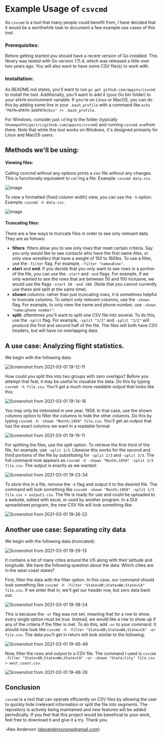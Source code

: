 #  Example Usage of `csvcmd`
As `csvcmd` is a tool that many people could benefit from, I have decided that it would be a worthwhile task to document a few example use cases of this tool.

### Prerequisites:
Before getting started you should have a recent version of Go installed. This library was tested with Go version 1.11.4, which was released a little over two years ago. You will also want to have some CSV file(s) to work with.

### Installation:
As README.md states, you'll want to run `go get github.com/appins/csvcmd` to install the tool. Additionally, you'll want to add it (your Go bin folder) to your `$PATH` environment variable. If you're on Linux or MacOS, you can do this by adding some line in your `.bash_profile` with a command like `echo "PATH=$PATH:$GOPATH/bin" >> .bash_profile`. 

For Windows, consider just `cd`'ing to the folder (typically `%homepath%/go/src/github.com/appins/csvcmd`) and running `csvcmd.exe`from there. Note that while this tool works on Windows, it's designed primarily for Linux and MacOS users.

## Methods we'll be using:
#### Viewing files:
Calling csvcmd without any options prints a csv file without any changes. This is functionally equivalent to `cat`'ing a file. Example: `csvcmd data.csv`.

![image](https://user-images.githubusercontent.com/13598541/109694043-3195f780-7b3f-11eb-9338-fd6f1491f1b5.png)


To view a formatted (fixed column width) view, you can use the `-h` option. Example: `csvcmd -h data.csv`.

![image](https://user-images.githubusercontent.com/13598541/109694774-08299b80-7b40-11eb-8b74-57569333b228.png)


#### Truncating files:
There are a few ways to truncate files in order to see only relevant data. They are as follows:
- __filters__: filters allow you to see only rows that meet certain criteria. Say you only would like to see contacts who have the first name Alex, or only view wrestlers that have a weight of 150 to 160lbs. To use a filter, use the `-filter` flag. For example, `-filter "name=Alex"`.
- __start__ and __end__: if you decide that you only want to see rows in a portion of the file, you can use the `-start` and `-end` flags. For example, if we only wanted to see the rows that are between 50 and 100 inclusive, we would use the flags `-start 50 -end 100`. (Note that you cannot currently use these and split at the same time).
- __shown__ columns: rather than just truncating rows, it is sometimes helpful to truncate columns. To select only relevant columns, use the `-shown` flag. For example, to only view the name and phone number, use `-shown "name;phone number"`.
- __split__: oftentimes you'll want to split one CSV file into several. To do this, use the `-split` flag. For example, `-split "1/2"` and `-split "2/2"` will produce the first and second half of the file. The files will both have CSV headers, but will have no overlapping data.

## A use case: Analyzing flight statistics.
We begin with the following data:

![Screenshot from 2021-03-01 19-12-11](https://user-images.githubusercontent.com/13598541/109591257-0d480580-7ac2-11eb-912d-2a320fb437c3.png)


How could you split this into two groups with zero overlaps? Before you attempt that feat, it may be useful to visualize the data. Do this by typing `csvcmd -h file.csv`. You'll get a much more readable output that looks like this:

![Screenshot from 2021-03-01 19-14-16](https://user-images.githubusercontent.com/13598541/109591585-a24afe80-7ac2-11eb-8e50-bdc014c37f29.png)

You may only be interested in one year, 1959. In that case, use the shown columns option to filter the columns to hide the other columns. Do this by typing `csvcmd -h -shown "Month;1959" file.csv`. You'll get an output that has the exact columns we want in a readable format:

![Screenshot from 2021-03-01 19-19-11](https://user-images.githubusercontent.com/13598541/109591842-21d8cd80-7ac3-11eb-8b8a-964e659b1278.png)

For splitting the files, use the split option. To retrieve the first third of the file, for example, use `-split 1/3`. Likewise this works for the second and third portions of the file by substituting for `-split 2/3` and `-split 3/3`. The full command now appears as `csvcmd -h -shown "Month;1959" -split 1/3 file.csv`. The output is exactly as we wanted:

![Screenshot from 2021-03-01 19-23-34](https://user-images.githubusercontent.com/13598541/109592143-a1ff3300-7ac3-11eb-9d9e-352292971e7b.png)

To store this in a file, remove the `-h` flag and output it to the desired file. The command will look something like `csvcmd -shown "Month;1959" -split 1/3 file.csv > output1.csv`. The file is ready for use and could be uploaded to a website, edited with excel, or used by another program. In a GUI spreadsheet program, the new CSV file will look something like:

![Screenshot from 2021-03-01 19-26-22](https://user-images.githubusercontent.com/13598541/109592373-05896080-7ac4-11eb-8cde-dc40408448a7.png)

## Another use case: Separating city data
We begin with the following data (truncated):

![Screenshot from 2021-03-01 19-29-13](https://user-images.githubusercontent.com/13598541/109592634-6d3fab80-7ac4-11eb-8f0e-aa43b106047a.png)


It contains a list of many cities around the US along with their latitude and longitude. We have the following question about the data: Which cities are in the west coast states?

First, filter the data with the filter option. In this case, our command should look something like `csvcmd -h -filter "State=OR;State=WA;State=CA" file.csv`. If we enter that in, we'll get our header row, but zero data back out.

![Screenshot from 2021-03-01 19-38-24](https://user-images.githubusercontent.com/13598541/109593403-bc3a1080-7ac5-11eb-8f40-2674605c6dcc.png)

This is because the `-or` flag was not set, meaning that for a row to show, every single option must be true. Instead, we would like a row to show up if any of the criteria if the filter is met. To do this, add `-or` to your command. It should now look like `csvcmd -h -filter "State=OR;State=WA;State=CA" -or file.csv`. The data you'll get in return will look similar to the following:

![Screenshot from 2021-03-01 19-45-49](https://user-images.githubusercontent.com/13598541/109593934-c0b2f900-7ac6-11eb-962c-d3e5a902cc54.png)


Now, filter the rows and output to a CSV file. The command I used is `csvcmd -filter "State=OR;State=WA;State=CA" -or -shown "State;City" file.csv > west_coast.csv`. 

![Screenshot from 2021-03-01 19-48-26](https://user-images.githubusercontent.com/13598541/109594126-18e9fb00-7ac7-11eb-80a2-e69dc4bbbf7f.png)

## Conclusion
`csvcmd` is a tool that can operate efficiently on CSV files by allowing the user to quickly hide irrelevant information or split the file into segments. The repository is actively being maintained and new features will be added periodically. If you feel that this project would be beneficial to your work, feel free to download it and give it a try. Thank you.


-Alex Anderson
(alexandersonone@gmail.com)
